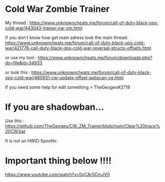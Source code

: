 # Cold War Zombie Trainer

My thread : https://www.unknowncheats.me/forum/call-of-duty-black-ops-cold-war/443043-trainer-cw-zm.html

If you don't know how get main adress look the main thread: https://www.unknowncheats.me/forum/call-of-duty-black-ops-cold-war/421778-call-duty-black-ops-cold-war-reversal-structs-offsets.html

or use my tool : https://www.unknowncheats.me/forum/downloads.php?do=file&id=34933

or look this : https://www.unknowncheats.me/forum/call-of-duty-black-ops-cold-war/460931-cw-update-offset-aobscan-ce.html

If you need some help for edit something > TheGeogeo#2719

# If you are shadowban...

Use this : https://github.com/TheGeogeo/CW_ZM_Trainer/blob/main/Clear%20trace%20CW.bat

It is not an HWID Spoofer.

# Important thing below !!!!

https://www.youtube.com/watch?v=0yCArSCmJV0
